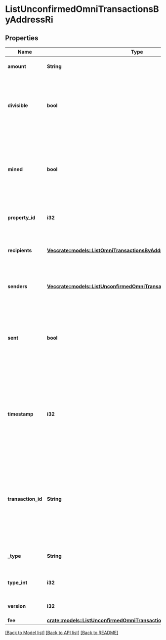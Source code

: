 # ListUnconfirmedOmniTransactionsByAddressRi

## Properties

Name | Type | Description | Notes
------------ | ------------- | ------------- | -------------
**amount** | **String** | Defines the amount of the sent tokens. | 
**divisible** | **bool** | Defines whether the attribute can be divisible or not, as boolean. E.g., if it is \"true\", the attribute is divisible. | 
**mined** | **bool** | Defines whether the transaction has been mined or not, as boolean. E.g. if set to \"true\", it means the transaction is mined. | 
**property_id** | **i32** | Represents the identifier of the tokens to send. | 
**recipients** | [**Vec<crate::models::ListOmniTransactionsByAddressRiRecipients>**](ListOmniTransactionsByAddressRI_recipients.md) | Represents an object of addresses that receive the transactions. | 
**senders** | [**Vec<crate::models::ListUnconfirmedOmniTransactionsByAddressRiSenders>**](ListUnconfirmedOmniTransactionsByAddressRI_senders.md) | Represents an object of addresses that provide the funds. | 
**sent** | **bool** | Defines whether the transaction has been sent or not, as boolean. E.g. if set to \"true\", it means the transaction is sent. | 
**timestamp** | **i32** | Defines the exact date/time in Unix Timestamp when this transaction was mined, confirmed or first seen in Mempool, if it is unconfirmed. | 
**transaction_id** | **String** | Represents the unique identifier of a transaction, i.e. it could be `transactionId` in UTXO-based protocols like Bitcoin, and transaction `hash` in Ethereum blockchain. | 
**_type** | **String** | Defines the type of the transaction as a string. | 
**type_int** | **i32** | Defines the type of the transaction as a number. | 
**version** | **i32** | Defines the specific version. | 
**fee** | [**crate::models::ListUnconfirmedOmniTransactionsByAddressRiFee**](ListUnconfirmedOmniTransactionsByAddressRI_fee.md) |  | 

[[Back to Model list]](../README.md#documentation-for-models) [[Back to API list]](../README.md#documentation-for-api-endpoints) [[Back to README]](../README.md)


